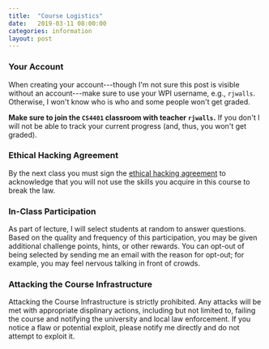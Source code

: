 ```yaml
---
title:  "Course Logistics"
date:   2019-03-11 08:00:00
categories: information 
layout: post
---
```


### Your Account

When creating your account---though I'm not sure this post is visible without
an account---make sure to use your WPI username, e.g., `rjwalls`. Otherwise, I
won't know who is who and some people won't get graded. 

**Make sure to join the `CS4401` classroom with teacher `rjwalls`.** If you
don't I will not be able to track your current progress (and, thus, you won't
get graded).  

### Ethical Hacking Agreement

By the next class you must sign the [ethical hacking agreement](https://cerebro.cs.wpi.edu/ethical_hacking/index.php) to acknowledge
that you will not use the skills you acquire in this course to break the law. 


### In-Class Participation

As part of lecture, I will select students at random to answer questions. Based
on the quality and frequency of this participation, you may be given additional
challenge points, hints, or other rewards. You can opt-out of being selected by
sending me an email with the reason for opt-out; for example, you may feel
nervous talking in front of crowds.  

### Attacking the Course Infrastructure

Attacking the Course Infrastructure is strictly prohibited. Any attacks will be
met with appropriate displinary actions, including but not limited to, failing
the course and notifying the university and local law enforcement. If you
notice a flaw or potential exploit, please notify me directly and do not
attempt to exploit it.   
